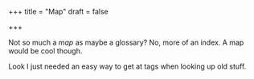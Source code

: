 +++
title = "Map"
draft = false

+++

Not so much a *map* as maybe a glossary?
No, more of an index.
A map would be cool though.

Look I just needed an easy way to get at tags when looking up old stuff.